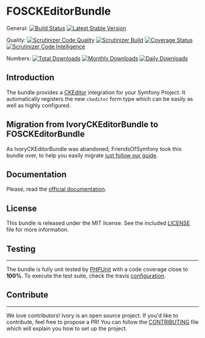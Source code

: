 FOSCKEditorBundle
==================
General: 
[![Build Status](https://travis-ci.org/FriendsOfSymfony/FOSCKEditorBundle.svg?branch=master)](https://travis-ci.org/FriendsOfSymfony/FOSCKEditorBundle)
[![Latest Stable Version](https://poser.pugx.org/friendsofsymfony/ckeditor-bundle/v/stable.svg)](https://packagist.org/packages/friendsofsymfony/ckeditor-bundle)

Quality: 
[![Scrutinizer Code Quality](https://scrutinizer-ci.com/g/FriendsOfSymfony/FOSCKEditorBundle/badges/quality-score.png?b=master)](https://scrutinizer-ci.com/g/FriendsOfSymfony/FOSCKEditorBundle/?branch=master)
[![Scrutinizer Build](https://scrutinizer-ci.com/g/FriendsOfSymfony/FOSCKEditorBundle/badges/build.png?b=master)](https://scrutinizer-ci.com/g/FriendsOfSymfony/FOSCKEditorBundle/badges/quality-score.png?b=master)
[![Coverage Status](https://coveralls.io/repos/github/FriendsOfSymfony/FOSCKEditorBundle/badge.svg)](https://coveralls.io/github/FriendsOfSymfony/FOSCKEditorBundle)
[![Scrutinizer Code Intelligence](https://scrutinizer-ci.com/g/FriendsOfSymfony/FOSCKEditorBundle/badges/code-intelligence.svg?b=master)](https://scrutinizer-ci.com/g/FriendsOfSymfony/FOSCKEditorBundle/?branch=master)

Numbers: 
[![Total Downloads](https://poser.pugx.org/friendsofsymfony/ckeditor-bundle/downloads)](https://packagist.org/packages/friendsofsymfony/ckeditor-bundle)
[![Monthly Downloads](https://poser.pugx.org/friendsofsymfony/ckeditor-bundle/d/monthly)](https://packagist.org/packages/friendsofsymfony/ckeditor-bundle)
[![Daily Downloads](https://poser.pugx.org/friendsofsymfony/ckeditor-bundle/d/daily)](https://packagist.org/packages/friendsofsymfony/ckeditor-bundle)

Introduction
------------

The bundle provides a [CKEditor](https://ckeditor.com/) integration for your Symfony Project. It automatically registers
the new `ckeditor` form type which can be easily as well as highly configured.

Migration from IvoryCKEditorBundle to FOSCKEditorBundle
-------------------------------------------------------

As IvoryCKEditorBundle was abandoned, FriendsOfSymfony took this bundle over, to help
you easily migrate [just follow our guide](/doc/migration.rst).

Documentation
-------------

Please, read the [official documentation](https://symfony.com/doc/master/bundles/FOSCKEditorBundle/index.html).

License
-------

This bundle is released under the MIT license. See the included
[LICENSE](LICENSE) file for more information.

## Testing
----------

The bundle is fully unit tested by [PHPUnit](https://www.phpunit.de/) with a code coverage close to **100%**. To
execute the test suite, check the travis [configuration](/.travis.yml).

## Contribute
-------------

We love contributors! Ivory is an open source project. If you'd like to contribute, feel free to propose a PR! You
can follow the [CONTRIBUTING](/CONTRIBUTING.md) file which will explain you how to set up the project.
